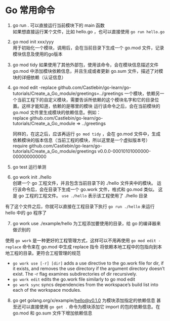 # Go 常用命令

1. go run .
可以直接运行当前模块下的 main 函数   
如果想直接运行某个文件，比如 hello.go ，也可以直接使用  `go run hello.go`


2. go mod init xxx/yyy            
用于初始化一个模块，调用后，会在当前目录下生成一个 go.mod 文件，记录模块信息及使用的go版本


3. go mod tidy 
如果使用了其他外部包，使用该命令，会在模块信息描述文件 go.mod 中添加模块依赖信息，并且生成或者更新 go.sum 文件，描述了对模块的详细依赖（认证信息）

4. go mod edit -replace github.com/Castlebin/go-learn/go-tutorials/Create_a_Go_module/greetings=../greetings
一个模块，依赖另一个当前工程下的自定义模块，需要告诉所依赖的这个模块名字和它的目录位置。这样才能知道，依赖的是哪里的模块
运行该命令之后，会在当前模块的 go.mod 文件里生成模块的依赖信息。例如：  
replace github.com/Castlebin/go-learn/go-tutorials/Create_a_Go_module => ../greetings  

    同样的，在这之后，应该再运行 `go mod tidy` ，会在 go.mod 文件中，生成依赖模块的版本信息（当前工程的模块，所以这里是一个虚拟版本号）
    require github.com/Castlebin/go-learn/go-tutorials/Create_a_Go_module/greetings v0.0.0-00010101000000-000000000000

5. go test  运行单测

6. go work init ./hello   
创建一个 go 工程文件，并且包含当前目录下的 ./hello 文件夹中的模块。
运行该命令后，会在目录下生成一个 go.work 文件，格式和 go.mod 类似。
这是 go 工程的工程文件。
`use ./hello` 表示该工程使用了 ./hello 目录

有了这个文件之后，你就可以直接在工程目录下执行 `go run ./hello` 来运行 hello 中的 go 程序了

7. go work use ./example/hello 为工程添加要使用的目录，给 go 的编译器来做识别的

使用 `go work` 是一种更好的工程管理方式，这样可以不用再使用 `go mod edit -replace` 命令来在 go.mod 中生成 replace 指令 将依赖本地工程中的包指向到本地工程的目录。更符合工程管理的规范

- `go work use [-r] [dir]` adds a use directive to the go.work file for dir, if it exists, and removes the use directory if the argument directory doesn’t exist. The -r flag examines subdirectories of dir recursively.
- `go work edit` edits the go.work file similarly to go mod edit
- `go work sync` syncs dependencies from the workspace’s build list into each of the workspace modules.

8. go get golang.org/x/example/hello@v0.1.0  为模块添加指定的依赖信息
甚至还可以直接使用 `go get .` 命令为模块添加它 import 的包的依赖信息。在 go.mod 和 go.sum 文件下增加依赖信息



